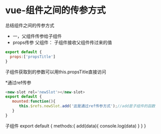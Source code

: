 # vue-组件之间的传参方式
总结组件之间的传参方式

* 一，父组件传参给子组件
 * props传参
父组件：
<new-slot propsTitle="父组件传给子组件的值propsTitle"></new-slot>
子组件接收父组件传过来的值
```javascript
export default {
  props:['propsTitle']
}
```
子组件获取到的参数可以用this.propsTitle直接访问

*通过ref传参
```javascript     
<new-slot rel='newSlot'></new-slot>
export default {
   mounted:function(){
      this.$refs.newSlot.add('这是通过ref传参方式');//add是子组件的函数
   }
}
```
子组件
export default {
   methods:{
      add(data){
         console.log(data)
      }
   }
}
 


